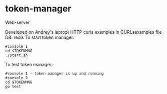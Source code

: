 # token-manager
Web-server

Developed on Andrey's laptop)
HTTP curls examples in CURLsexamples file
DB: redis
To start token manager:
```
#console 1
cd $TOKENMNG
./start.sh
```
To test  token manager:
```
#console 1 - token manager is up and running
#console 2
cd $TOKENMNG
go test
```